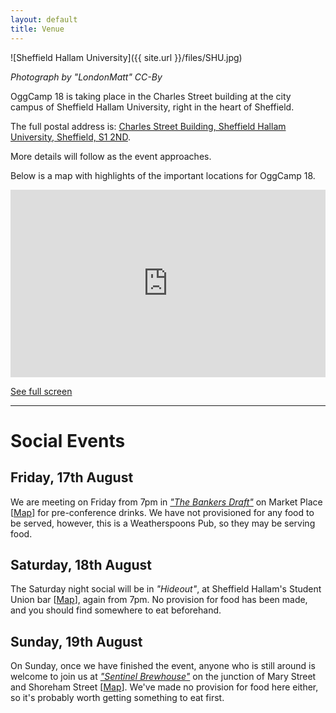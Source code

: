 ```yaml
---
layout: default
title: Venue
---
```

![Sheffield Hallam University]({{ site.url }}/files/SHU.jpg)

*Photograph by "LondonMatt" CC-By*

OggCamp 18 is taking place in the Charles Street building at the city campus of Sheffield Hallam University, right in the heart of Sheffield.

The full postal address is: <a href="https://map.what3words.com/grapes.drill.opens">Charles Street Building, Sheffield Hallam University, Sheffield, S1 2ND</a>.

More details will follow as the event approaches.

Below is a map with highlights of the important locations for OggCamp 18.
<iframe src="https://umap.openstreetmap.fr/en/map/key-venues-for-oggcamp-18_232962?scaleControl=true&miniMap=false&scrollWheelZoom=false&zoomControl=true&allowEdit=false&moreControl=true&searchControl=null&tilelayersControl=null&embedControl=null&datalayersControl=true&onLoadPanel=undefined&captionBar=false#14/53.3806/-1.4613" width="100%" height="300px" frameborder="0"></iframe>

<a href="https://umap.openstreetmap.fr/en/map/key-venues-for-oggcamp-18_232962">See full screen</a>

---

# Social Events

## Friday, 17th August

We are meeting on Friday from 7pm in [*"The Bankers Draft"*](https://www.jdwetherspoon.com/pubs/all-pubs/england/south-yorkshire/the-bankers-draft-sheffield) on Market Place [[Map](https://w3w.co/lime.cave.liner)] for pre-conference drinks. We have not provisioned for any food to be served, however, this is a Weatherspoons Pub, so they may be serving food.

## Saturday, 18th August

The Saturday night social will be in *"Hideout"*, at Sheffield Hallam's Student Union bar [[Map](https://w3w.co/salt.giving.force)], again from 7pm. No provision for food has been made, and you should find somewhere to eat beforehand.

## Sunday, 19th August

On Sunday, once we have finished the event, anyone who is still around is welcome to join us at [*"Sentinel Brewhouse"*](http://www.sentinelbrewing.co) on the junction of Mary Street and Shoreham Street [[Map](https://w3w.co/soup.allows.tables)]. We've made no provision for food here either, so it's probably worth getting something to eat first.
